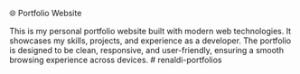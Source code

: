 🌐 Portfolio Website

This is my personal portfolio website built with modern web technologies. It showcases my skills, projects, and experience as a developer. The portfolio is designed to be clean, responsive, and user-friendly, ensuring a smooth browsing experience across devices.
#   r e n a l d i - p o r t f o l i o s  
 
